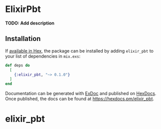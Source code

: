# ElixirPbt

**TODO: Add description**

## Installation

If [available in Hex](https://hex.pm/docs/publish), the package can be installed
by adding `elixir_pbt` to your list of dependencies in `mix.exs`:

```elixir
def deps do
  [
    {:elixir_pbt, "~> 0.1.0"}
  ]
end
```

Documentation can be generated with [ExDoc](https://github.com/elixir-lang/ex_doc)
and published on [HexDocs](https://hexdocs.pm). Once published, the docs can
be found at <https://hexdocs.pm/elixir_pbt>.

# elixir_pbt
